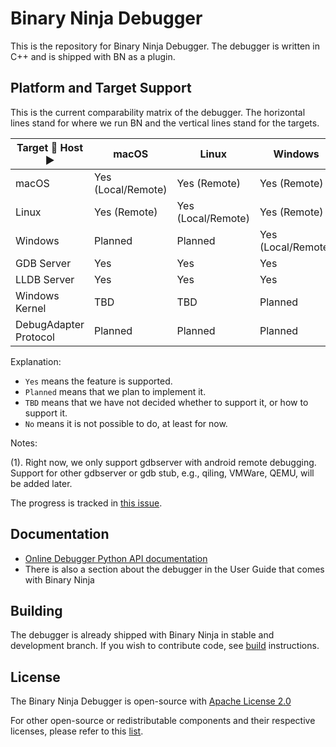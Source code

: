 # Binary Ninja Debugger

This is the repository for Binary Ninja Debugger. The debugger is written in C++ and is shipped with BN as a plugin.

## Platform and Target Support

This is the current comparability matrix of the debugger. The horizontal lines stand for where we run BN and the vertical lines stand for the targets.

| Target  🔽 Host ▶️    | macOS              | Linux              | Windows            | Note |
|-----------------------|--------------------|--------------------|--------------------|------|
| macOS                 | Yes (Local/Remote) | Yes (Remote)       | Yes (Remote)       |      |
| Linux                 | Yes (Remote)       | Yes (Local/Remote) | Yes (Remote)       |      |
| Windows               | Planned            | Planned            | Yes (Local/Remote) |      |
| GDB Server            | Yes                | Yes                | Yes                | (1)  |
| LLDB Server           | Yes                | Yes                | Yes                |      |
| Windows Kernel        | TBD                | TBD                | Planned            |      |
| DebugAdapter Protocol | Planned            | Planned            | Planned            |      |

Explanation:
- `Yes` means the feature is supported.
- `Planned` means that we plan to implement it.
- `TBD` means that we have not decided whether to support it, or how to support it.
- `No` means it is not possible to do, at least for now.

Notes:

(1). Right now, we only support gdbserver with android remote debugging. Support for other gdbserver or gdb stub, e.g., qiling, VMWare, QEMU, will be added later.

The progress is tracked in [this issue](https://github.com/Vector35/debugger/issues/122).




## Documentation

- [Online Debugger Python API documentation](https://dev-api.binary.ninja/binaryninja.debugger.debuggercontroller-module.html#binaryninja.debugger.debuggercontroller.DebuggerController)
- There is also a section about the debugger in the User Guide that comes with Binary Ninja

## Building

The debugger is already shipped with Binary Ninja in stable and development branch. If you wish to contribute code, see [build](build.md) instructions.

## License

The Binary Ninja Debugger is open-source with [Apache License 2.0](https://raw.githubusercontent.com/Vector35/debugger/dev/LICENSE)

For other open-source or redistributable components and their respective licenses, please refer to this
[list](https://dev-docs.binary.ninja/guide/debugger/index.html#open-source).